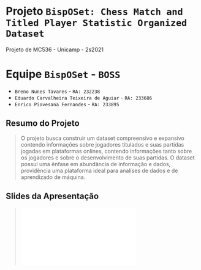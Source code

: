 # Projeto `BispOSet: Chess Match and Titled Player Statistic Organized Dataset`
Projeto de MC536 - Unicamp - 2s2021

# Equipe `BispOSet` - `BOSS`
* `Breno Nunes Tavares` - `RA: 232238`
* `Eduardo Carvalheira Teixeira de Aguiar` - `RA: 233686`
* `Enrico Piovesana Fernandes` - `RA: 233895`

## Resumo do Projeto
> O projeto busca construir um dataset compreensivo e expansivo contendo informações sobre jogadores titulados e suas partidas jogadas em plataformas onlines, contendo informações tanto sobre os jogadores e sobre o desenvolvimento de suas partidas.
> O dataset possuí uma ênfase em abundância de informação e dados, providência uma plataforma ideal para analíses de dados e de aprendizado de máquina.

## Slides da Apresentação
> ![Slides](slides/README.md)

